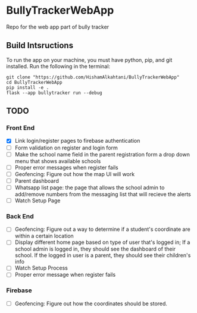 # BullyTrackerWebApp

Repo for the web app part of bully tracker

## Build Intsructions

To run the app on your machine, you must have python, pip, and git installed. Run the following in the terminal:

```shell
git clone "https://github.com/HishamAlkahtani/BullyTrackerWebApp"
cd BullyTrackerWebApp
pip install -e .
flask --app bullytracker run --debug
```

## TODO

### Front End
- [X] Link login/register pages to firebase authentication
- [ ] Form validation on register and login form
- [ ] Make the school name field in the parent registration form a drop down menu that shows available schools
- [ ] Proper error messages when register fails
- [ ] Geofencing: Figure out how the map UI will work
- [ ] Parent dashboard
- [ ] Whatsapp list page: the page that allows the school admin to add/remove numbers from the messaging list that will recieve the alerts
- [ ] Watch Setup Page
### Back End
- [ ] Geofencing: Figure out a way to determine if a student's coordinate are within a certain location
- [ ] Display different home page based on type of user that's logged in; If a school admin is logged in, they should see the dashboard of their school. If the logged in user is a parent, they should see their children's info
- [ ] Watch Setup Process
- [ ] Proper error message when register fails
### Firebase
- [ ] Geofencing: Figure out how the coordinates should be stored.
